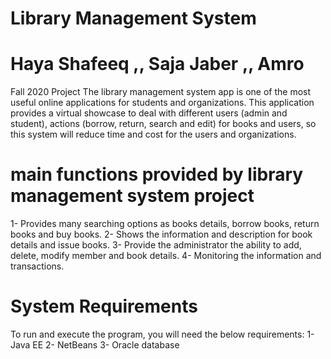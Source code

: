 # Library Management System
# Haya Shafeeq ,, Saja Jaber ,, Amro
Fall 2020 Project 
The library management system app is one of the most useful online applications for
students and organizations. This application provides a virtual showcase to deal with
different users (admin and student), actions (borrow, return, search and edit) for
books and users, so this system will reduce time and cost for the users and
organizations.

# main functions provided by library management system project
1- Provides many searching options as books details, borrow books, return books
and buy books.
2- Shows the information and description for book details and issue books.
3- Provide the administrator the ability to add, delete, modify member and book
details.
4- Monitoring the information and transactions.

# System Requirements
To run and execute the program, you will need the below requirements:
1- Java EE
2- NetBeans
3- Oracle database
